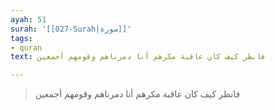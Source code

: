 ```yaml
---
ayah: 51
surah: '[[027-Surah|سورة]]'
tags:
- quran
text: فانظر كيف كان عاقبة مكرهم أنا دمرناهم وقومهم أجمعين

---
```

> فانظر كيف كان عاقبة مكرهم أنا دمرناهم وقومهم أجمعين
